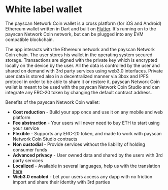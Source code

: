 # White label wallet

The payscan Network Coin wallet is a cross platform \(for iOS and Android\) Ethereum wallet written in Dart and built on [Flutter](http://https//flutter.dev/). It's running on to the payscan Network Coin network, but can be plugged into any EVM compatible blockchain.

The app interacts with the Ethereum network and the payscan Network Coin chain. The user stores his wallet in the operating system secured storage. Transactions are signed with the private key which is encrypted locally on the device by the user. All the data is controlled by the user and shared on demand with 3rd party services using web3.0 interfaces. Private user data is stored also in a decentralized manner via 3box and IPFS protocol in order to be able to share it or restore it. payscan Network Coin wallet is meant to be used with the payscan Network Coin Studio and can integrate any ERC-20 token by changing the default contract address.

Benefits of the payscan Network Coin wallet:

* **Cost reduction** - Build your app once and use it on any  mobile and web platform
* **Fee abstraction** - Your users will never need to buy ETH to start using your service
* **Flexible** - Supports any ERC-20 token, and made to work with payscan Network Coin Studio contracts 
* **Non custodial** - Provide services without the liability of holding consumer funds
* **Advanced privacy**  -  User owned data and shared by the users with 3rd party services
* **Localized** - Available in several languages, help us with the translation [here](https://lokalise.co/public/783082135d36f14996c804.53212944/)
* **Web3.0 enabled** - Let your users access any dapp with no friction import and share their identity with 3rd parties

